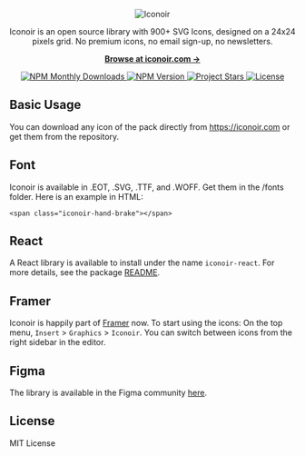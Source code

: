 <p align="center">
  <img src="https://github.com/IconoirIcons/iconoir/blob/43b76792ddfe3a626c857dd501fa8b616001ab2c/src/iconoir.png" alt="Iconoir">
</p>

<p align="center">
  Iconoir is an open source library with 900+ SVG Icons, designed on a 24x24 pixels grid. No premium icons, no email sign-up, no newsletters.
<p>

<p align="center">
  <a href="https://iconoir.com"><strong>Browse at iconoir.com &rarr;</strong></a>
</p>

<p align="center">
  
  <a href="https://www.npmjs.com/package/iconoir-react">
    <img src="https://img.shields.io/npm/v/iconoir-react.svg?style=flat-square" alt="NPM Monthly Downloads">
  </a>
  <a href="https://www.npmjs.com/package/iconoir-react">
    <img src="https://img.shields.io/npm/dm/iconoir-react.svg?style=flat-square" alt="NPM Version">
  </a>
  <a href="https://github.com/lucaburgio/iconoir">
    <img src="https://img.shields.io/github/stars/lucaburgio/iconoir?style=flat-square" alt="Project Stars">
  </a>
  <a href="https://github.com/lucaburgio/iconoir/blob/master/LICENSE">
    <img src="https://img.shields.io/github/license/lucaburgio/iconoir?style=flat-square" alt="License">
  </a>
</p>

## Basic Usage

You can download any icon of the pack directly from https://iconoir.com or get them from the repository.

## Font

Iconoir is available in .EOT, .SVG, .TTF, and .WOFF. Get them in the /fonts folder.
Here is an example in HTML:

```shell
<span class="iconoir-hand-brake"></span>
```

## React

A React library is available to install under the name `iconoir-react`. For more details, see the package [README](./packages/iconoir-react).

## Framer

Iconoir is happily part of [Framer](https://framer.com) now. To start using the icons: On the top menu, `Insert` > `Graphics` > `Iconoir`.
You can switch between icons from the right sidebar in the editor.

## Figma

The library is available in the Figma community [here](https://www.figma.com/community/file/983248991460488027/Iconoir-Pack).

## License

MIT License
